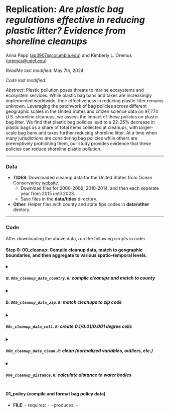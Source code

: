 # Replication: _Are plastic bag regulations effective in reducing plastic litter? Evidence from shoreline cleanups_

Anna Papp ([ap3907@columbia.edu](mailto:ap3907@columbia.edu)) and Kimberly L. Oremus ([oremus@udel.edu](mailto:oremus@udel.edu))

_ReadMe last modified_: May 7th, 2024

_Code last modified_: 

_Abstract_: Plastic pollution poses threats to marine ecosystems and ecosystem services. While plastic bag bans and taxes are increasingly implemented worldwide, their effectiveness in reducing plastic litter remains unknown. Leveraging the patchwork of bag policies across different geographic scales in the United States and citizen science data on 97,774 U.S. shoreline cleanups, we assess the impact of these policies on plastic bag litter. We find that plastic bag policies lead to a 22-25% decrease in plastic bags as a share of total items collected at cleanups, with larger-scale bag bans and taxes further reducing shoreline litter. At a time when many jurisdictions are considering bag policies while others are preemptively prohibiting them, our study provides evidence that these policies can reduce shoreline plastic pollution.
____

### Data 

- __TIDES__: Downloaded cleanup data for the United States from Ocean Conservancy [website](https://www.coastalcleanupdata.org/reports). 
    - Download files for 2000-2009, 2010-2014, and then each separate year from 2015 until 2023.
    - Save files in the __data/tides__ directory.
- __Other__: Helper files with county and state fips codes in __data/other__ diretory.

____
### Code

After downloading the above data, run the following scripts in order. 

#### Step 0: __00_cleanup__: Compile cleanup data, match to geographic boundaries, and then aggregate to various spatio-temporal levels.
<details><summary> 
    
##### a. `00a_cleanup_data_country.R`: compile cleanups and match to county
</summary>

##### Details: 
- requires: 
    - data/shapefiles/county/cb_2018_us_county_500k.shp (county shapefile)
    - data/other/us-state-ansi-fips.csv 
    - data/other/statefips.csv (state fips codes)
    - data/other/us-county-ansi-fips.csv (county fips codes)
- produces: 
    - data/processed/00_data_cleanup_county.rda
</details>
<details><summary>
    
##### b. `00b_cleanup_data_zip.R`: match cleanups to zip code 
</summary>

##### Details: 
- requires: 
    - data/processed/00_data_cleanup_country.rda (from previous step)
    - data/shapefiles/tl_2019_us_zcta510/tl_2019_us_zcta510.shp (zip code tabulation area shapefile)
- produces: 
    - data/processed/00_data_cleanup_county_zip.rda 

</details>
<details><summary>
    
##### `00c_cleanup_data_cell.R`: create 0.1/0.01/0.001 degree cells 
</summary>

##### Details: 
- requires: 
    - data/processed/00_data_cleanup_county_zip.rda (from previous step)
- produces: 
    - data/processed/00_data_cleanup_county_zip_cell.rda 
</details>
<details><summary>
    
##### `00d_cleanup_data_clean.R`: clean (normalized variables, outliers, etc.) 
</summary>

##### Details: 
- requires: 
    - data/processed/00_dat_cleanup_county_zip_cell.rda (from previous step)
- produces: 
    - data/processed/00_data_cleanup.rda
    - data/processed/00_data_cleanup_locations.csv (for Google Earth Engine distance calculations)     
</details>
<details><summary>
    
##### `00e_cleanup_distance.R`: calculate distance to water bodies 
</summary>
        
- requires: 
    - data/other/distanceCoast.csv
    - data/other/distanceRivers.csv
    - data/other/distanceLakes.csv (to replicate, use [GEE script](https://code.earthengine.google.com/04129098eec313af5444f2a417dd8209))
- produces: 
    - data/processed/00_data_cleanup.rda
    - data/processed/00_data_cleanup_locations.csv (for Google Earth Engine distance calculations)
</details>

#### __01_policy__ (compile and format bag policy data)


- __FILE__: 
        - requires: 
            - 
        - produces: 
            - 
            
